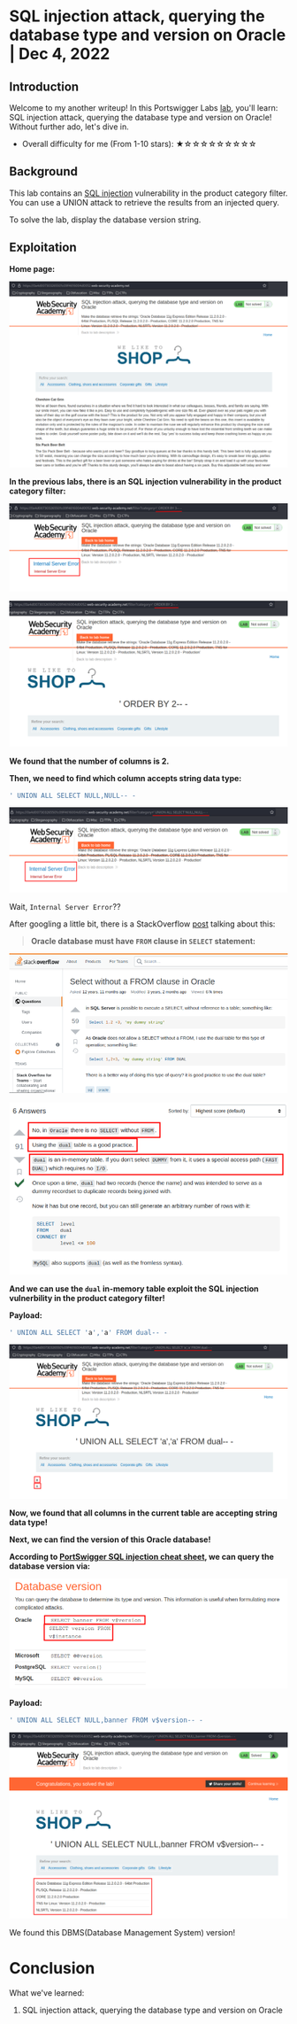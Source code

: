 # SQL injection attack, querying the database type and version on Oracle | Dec 4, 2022

## Introduction

Welcome to my another writeup! In this Portswigger Labs [lab](https://portswigger.net/web-security/sql-injection/examining-the-database/lab-querying-database-version-oracle), you'll learn: SQL injection attack, querying the database type and version on Oracle! Without further ado, let's dive in.

- Overall difficulty for me (From 1-10 stars): ★☆☆☆☆☆☆☆☆☆

## Background

This lab contains an [SQL injection](https://portswigger.net/web-security/sql-injection) vulnerability in the product category filter. You can use a UNION attack to retrieve the results from an injected query.

To solve the lab, display the database version string.

## Exploitation

**Home page:**

![](https://raw.githubusercontent.com/siunam321/CTF-Writeups/main/Portswigger-Labs/SQL-Injection/SQLi-7/images/Pasted%20image%2020221204063239.png)

**In the previous labs, there is an SQL injection vulnerability in the product category filter:**

![](https://raw.githubusercontent.com/siunam321/CTF-Writeups/main/Portswigger-Labs/SQL-Injection/SQLi-7/images/Pasted%20image%2020221204063335.png)

![](https://raw.githubusercontent.com/siunam321/CTF-Writeups/main/Portswigger-Labs/SQL-Injection/SQLi-7/images/Pasted%20image%2020221204063346.png)

**We found that the number of columns is 2.**

**Then, we need to find which column accepts string data type:**
```sql
' UNION ALL SELECT NULL,NULL-- -
```

![](https://raw.githubusercontent.com/siunam321/CTF-Writeups/main/Portswigger-Labs/SQL-Injection/SQLi-7/images/Pasted%20image%2020221204063805.png)

Wait, `Internal Server Error`??

After googling a little bit, there is a StackOverflow [post](https://stackoverflow.com/questions/1881853/select-without-a-from-clause-in-oracle) talking about this:

> **Oracle database must have `FROM` clause in `SELECT` statement:**

![](https://raw.githubusercontent.com/siunam321/CTF-Writeups/main/Portswigger-Labs/SQL-Injection/SQLi-7/images/Pasted%20image%2020221204064243.png)

![](https://raw.githubusercontent.com/siunam321/CTF-Writeups/main/Portswigger-Labs/SQL-Injection/SQLi-7/images/Pasted%20image%2020221204064308.png)

**And we can use the `dual` in-memory table exploit the SQL injection vulnerbility in the product category filter!**

**Payload:**
```sql
' UNION ALL SELECT 'a','a' FROM dual-- -
```

![](https://raw.githubusercontent.com/siunam321/CTF-Writeups/main/Portswigger-Labs/SQL-Injection/SQLi-7/images/Pasted%20image%2020221204064502.png)

**Now, we found that all columns in the current table are accepting string data type!**

**Next, we can find the version of this Oracle database!**

**According to [PortSwigger SQL injection cheat sheet](https://portswigger.net/web-security/sql-injection/cheat-sheet), we can query the database version via:**

![](https://raw.githubusercontent.com/siunam321/CTF-Writeups/main/Portswigger-Labs/SQL-Injection/SQLi-7/images/Pasted%20image%2020221204064809.png)

**Payload:**
```sql
' UNION ALL SELECT NULL,banner FROM v$version-- -
```

![](https://raw.githubusercontent.com/siunam321/CTF-Writeups/main/Portswigger-Labs/SQL-Injection/SQLi-7/images/Pasted%20image%2020221204064649.png)

We found this DBMS(Database Management System) version!

# Conclusion

What we've learned:

1. SQL injection attack, querying the database type and version on Oracle
